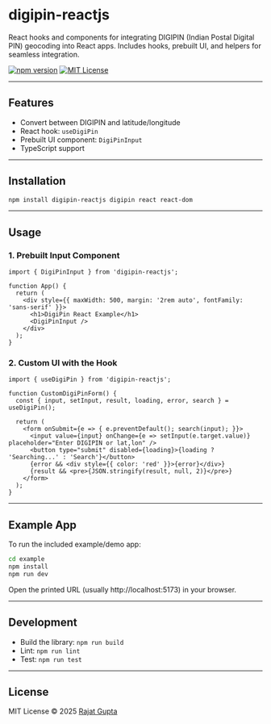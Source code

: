 # digipin-reactjs

React hooks and components for integrating DIGIPIN (Indian Postal Digital PIN) geocoding into React apps. Includes hooks, prebuilt UI, and helpers for seamless integration.

[![npm version](https://img.shields.io/npm/v/digipin-reactjs.svg)](https://www.npmjs.com/package/digipin-reactjs)
[![MIT License](https://img.shields.io/badge/license-MIT-blue.svg)](./LICENSE)

---

## Features
- Convert between DIGIPIN and latitude/longitude
- React hook: `useDigiPin`
- Prebuilt UI component: `DigiPinInput`
- TypeScript support

---

## Installation

```bash
npm install digipin-reactjs digipin react react-dom
```

---

## Usage

### 1. Prebuilt Input Component
```tsx
import { DigiPinInput } from 'digipin-reactjs';

function App() {
  return (
    <div style={{ maxWidth: 500, margin: '2rem auto', fontFamily: 'sans-serif' }}>
      <h1>DigiPin React Example</h1>
      <DigiPinInput />
    </div>
  );
}
```

### 2. Custom UI with the Hook
```tsx
import { useDigiPin } from 'digipin-reactjs';

function CustomDigiPinForm() {
  const { input, setInput, result, loading, error, search } = useDigiPin();

  return (
    <form onSubmit={e => { e.preventDefault(); search(input); }}>
      <input value={input} onChange={e => setInput(e.target.value)} placeholder="Enter DIGIPIN or lat,lon" />
      <button type="submit" disabled={loading}>{loading ? 'Searching...' : 'Search'}</button>
      {error && <div style={{ color: 'red' }}>{error}</div>}
      {result && <pre>{JSON.stringify(result, null, 2)}</pre>}
    </form>
  );
}
```

---

## Example App

To run the included example/demo app:

```bash
cd example
npm install
npm run dev
```

Open the printed URL (usually http://localhost:5173) in your browser.

---

## Development

- Build the library: `npm run build`
- Lint: `npm run lint`
- Test: `npm run test`

---

## License

MIT License © 2025 [Rajat Gupta](https://github.com/rajatguptaa)
